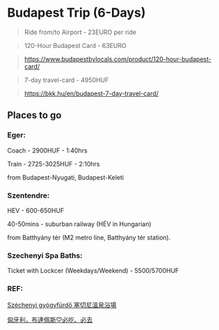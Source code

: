 # Budapest Trip (6-Days)

 >Ride from/to Airport - 23EURO per ride
 
 >120-Hour Budapest Card - 63EURO
 
 >https://www.budapestbylocals.com/product/120-hour-budapest-card/
 
 >7-day travel-card - 4950HUF
 
 >https://bkk.hu/en/budapest-7-day-travel-card/

## Places to go

### Eger:
Coach - 2900HUF - 1:40hrs

Train - 2725-3025HUF - 2:10hrs

from Budapest-Nyugati, Budapest-Keleti

### Szentendre:
HEV - 600-650HUF

40-50mins - suburban railway (HÉV in Hungarian)

from Batthyány tér (M2 metro line, Batthyány tér station).

### Szechenyi Spa Baths:
Ticket with Lockcer (Weekdays/Weekend) - 5500/5700HUF


### REF:
[Széchenyi gyógyfürdő 塞切尼溫泉浴場](http://helloiamlea.pixnet.net/blog/post/208308436-%E3%80%90%E5%8C%88%E7%89%99%E5%88%A9%EF%BC%8C%E5%B8%83%E9%81%94%E4%BD%A9%E6%96%AF%E3%80%91sz%C3%A9chenyi-gy%C3%B3gyf%C3%BCrd%C5%91-%E5%A1%9E)

[匈牙利，布達佩斯♡必吃、必去](http://helloiamlea.pixnet.net/blog/post/208256854-%E3%80%90%E5%8C%88%E7%89%99%E5%88%A9%EF%BC%8C%E5%B8%83%E9%81%94%E4%BD%A9%E6%96%AF%E3%80%91for-sale-pub%E2%99%A1%E5%BF%85%E5%90%83%E3%80%81%E5%BF%85%E5%8E%BB)
